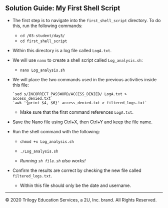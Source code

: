 ## Solution Guide: My First Shell Script

- The first step is to navigate into the `first_shell_script` directory. To do this, run the following commands:
 
  - `cd /03-student/day3/`
  - `cd first_shell_script`
       
- Within this directory is a log file called `LogA.txt`.  

- We will use `nano` to create a shell script called `Log_analysis.sh`:

  - `nano Log_analysis.sh`
        
- We will place the two commands used in the previous activities inside this file:

      `sed s/INCORRECT_PASSWORD/ACCESS_DENIED/ LogA.txt > access_denied.txt`
      `awk '{print $4, $6}' access_denied.txt > filtered_logs.txt`
      
    - Make sure that the first command references `LogA.txt`. 
     
- Save the Nano file using Ctrl+X, then Ctrl+Y and keep the file name.

- Run the shell command with the following:

  - `chmod +x Log_analysis.sh`

  - `./Log_analysis.sh`

  - *Running `sh file.sh` also works!* 
        
- Confirm the results are correct by checking the new file called `filtered_logs.txt`.

  - Within this file should only be the date and username.

---

© 2020 Trilogy Education Services, a 2U, Inc. brand. All Rights Reserved.
